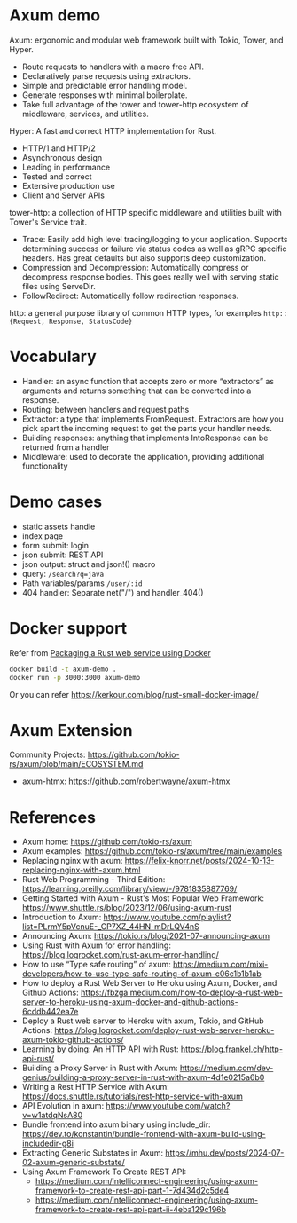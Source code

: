 Axum demo
============

Axum: ergonomic and modular web framework built with Tokio, Tower, and Hyper.

* Route requests to handlers with a macro free API.
* Declaratively parse requests using extractors.
* Simple and predictable error handling model.
* Generate responses with minimal boilerplate.
* Take full advantage of the tower and tower-http ecosystem of middleware, services, and utilities.

Hyper: A fast and correct HTTP implementation for Rust.

* HTTP/1 and HTTP/2
* Asynchronous design
* Leading in performance
* Tested and correct
* Extensive production use
* Client and Server APIs

tower-http: a collection of HTTP specific middleware and utilities built with Tower's Service trait.

* Trace: Easily add high level tracing/logging to your application. Supports determining success or failure via status codes as well as gRPC specific headers. Has great defaults but also supports deep customization.
* Compression and Decompression: Automatically compress or decompress response bodies. This goes really well with serving static files using ServeDir.
* FollowRedirect: Automatically follow redirection responses.

http: a general purpose library of common HTTP types, for examples `http::{Request, Response, StatusCode}` 

# Vocabulary

* Handler: an async function that accepts zero or more “extractors” as arguments and returns something that can be converted into a response.
* Routing: between handlers and request paths
* Extractor: a type that implements FromRequest. Extractors are how you pick apart the incoming request to get the parts your handler needs.
* Building responses: anything that implements IntoResponse can be returned from a handler
* Middleware: used to decorate the application, providing additional functionality

# Demo cases

* static assets handle
* index page
* form submit: login
* json submit: REST API
* json output: struct and json!() macro
* query:  `/search?q=java`
* Path variables/params `/user/:id`
* 404 handler:  Separate net("/") and handler_404() 

# Docker support
Refer from  [Packaging a Rust web service using Docker](https://blog.logrocket.com/packaging-a-rust-web-service-using-docker/) 

```bash
docker build -t axum-demo .
docker run -p 3000:3000 axum-demo
```

Or you can refer https://kerkour.com/blog/rust-small-docker-image/

# Axum Extension

Community Projects: https://github.com/tokio-rs/axum/blob/main/ECOSYSTEM.md

* axum-htmx:  https://github.com/robertwayne/axum-htmx

# References

* Axum home: https://github.com/tokio-rs/axum
* Axum examples: https://github.com/tokio-rs/axum/tree/main/examples
* Replacing nginx with axum: https://felix-knorr.net/posts/2024-10-13-replacing-nginx-with-axum.html
* Rust Web Programming - Third Edition: https://learning.oreilly.com/library/view/-/9781835887769/
* Getting Started with Axum - Rust's Most Popular Web Framework: https://www.shuttle.rs/blog/2023/12/06/using-axum-rust
* Introduction to Axum: https://www.youtube.com/playlist?list=PLrmY5pVcnuE-_CP7XZ_44HN-mDrLQV4nS
* Announcing Axum: https://tokio.rs/blog/2021-07-announcing-axum
* Using Rust with Axum for error handling: https://blog.logrocket.com/rust-axum-error-handling/
* How to use “Type safe routing” of axum: https://medium.com/mixi-developers/how-to-use-type-safe-routing-of-axum-c06c1b1b1ab
* How to deploy a Rust Web Server to Heroku using Axum, Docker, and Github Actions: https://fbzga.medium.com/how-to-deploy-a-rust-web-server-to-heroku-using-axum-docker-and-github-actions-6cddb442ea7e
* Deploy a Rust web server to Heroku with axum, Tokio, and GitHub Actions: https://blog.logrocket.com/deploy-rust-web-server-heroku-axum-tokio-github-actions/
* Learning by doing: An HTTP API with Rust: https://blog.frankel.ch/http-api-rust/
* Building a Proxy Server in Rust with Axum: https://medium.com/dev-genius/building-a-proxy-server-in-rust-with-axum-4d1e0215a6b0
* Writing a Rest HTTP Service with Axum: https://docs.shuttle.rs/tutorials/rest-http-service-with-axum
* API Evolution in axum: https://www.youtube.com/watch?v=w1atdqNsA80
* Bundle frontend into axum binary using include_dir: https://dev.to/konstantin/bundle-frontend-with-axum-build-using-includedir-g8i
* Extracting Generic Substates in Axum: https://mhu.dev/posts/2024-07-02-axum-generic-substate/
* Using Axum Framework To Create REST API: 
   - https://medium.com/intelliconnect-engineering/using-axum-framework-to-create-rest-api-part-1-7d434d2c5de4
   - https://medium.com/intelliconnect-engineering/using-axum-framework-to-create-rest-api-part-ii-4eba129c196b

